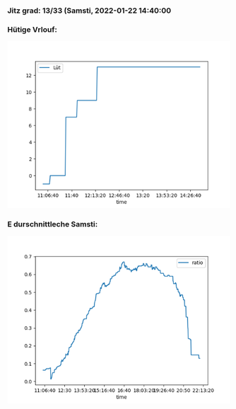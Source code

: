 ### Jitz grad: 13/33 (Samsti, 2022-01-22 14:40:00

### Hütige Vrlouf:
![Graph](Today.png)

### E durschnittleche Samsti:
![Graph](Samsti.png)
